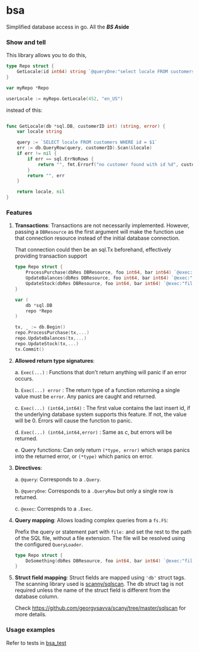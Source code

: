 # bsa
Simplified database access in go. All the __*BS* *A*side__

### Show and tell

This library allows you to do this,

```go
type Repo struct {
    GetLocale(id int64) string `@queryOne:"select locale FROM customers where id = $1"`
} 

var myRepo *Repo

userLocale := myRepo.GetLocale(452, "en_US")
```

instead of this:

```go

func GetLocale(db *sql.DB, customerID int) (string, error) {
	var locale string

	query := `SELECT locale FROM customers WHERE id = $1`
	err := db.QueryRow(query, customerID).Scan(&locale)
	if err != nil {
		if err == sql.ErrNoRows {
			return "", fmt.Errorf("no customer found with id %d", customerID)
		}
		return "", err
	}

	return locale, nil
}

```

### Features

1. __Transactions__: Transactions are not necessarily implemented. However, passing a `DBResource` as the first argument will make the function use that connection resource instead of the initial database connection. 

    That connection could then be an sql.Tx beforehand, effectively providing transaction support

    ```go
    type Repo struct {
        ProcessPurchase(dbRes DBResource, foo int64, bar int64) `@exec:"file:process_purchase"`
        UpdateBalances(dbRes DBResource, foo int64, bar int64) `@exec:"file:update_balances"`
        UpdateStock(dbRes DBResource, foo int64, bar int64) `@exec:"file:update_stock"`
    }

    var (
        db *sql.DB
        repo *Repo
    )

    tx, _ := db.Begin()
    repo.ProcessPurchase(tx,...)
    repo.UpdateBalances(tx,...)
    repo.UpdateStock(tx,...)
    tx.Commit()

    ```

2. __Allowed return type signatures__:

    a. `Exec(...)` : Functions that don't return anything will panic if an error occurs.
    
    b. `Exec(...) error` : The return type of a function returning a single value must be `error`. Any panics are caught and returned.
    
    c. `Exec(...) (int64,int64)` : The first value contains the last insert id, if the underlying database system supports this feature. If not, the value will be 0. Errors will cause the function to panic.
    
    d. `Exec(...) (int64,int64,error)` : Same as *c*, but errors will be returned.

    e. Query functions: Can only return `(*type, error)` which wraps panics into the returned error, or `(*type)` which panics on error.

3. __Directives__:

    a. `@query`: Corresponds to a `.Query`.

    b. `@queryOne`: Corresponds to a `.QueryRow` but only a single row is returned.

    c. `@exec`: Correspnds to a `.Exec`.

4. __Query mapping__: Allows loading complex queries from a `fs.FS`:

    Prefix the query or statement part with `file:` and set the rest to the path of the SQL file, without
    a file extension. The file will be resolved using the configured `QueryLoader`.

    ```go
    type Repo struct {
        DoSomething(dbRes DBResource, foo int64, bar int64) `@exec:"file:process_purchase"`
    }
    
    ```

5. __Struct field mapping__: Struct fields are mapped using `'db'` struct tags. The scanning library used is [scanny/sqlscan](https://github.com/georgysavva/scany). The db struct tag is not required unless the name of the struct field is different from the database column. 

    Check https://github.com/georgysavva/scany/tree/master/sqlscan for more details.

### Usage examples

Refer to tests in [bsa_test](bsa_test.go)